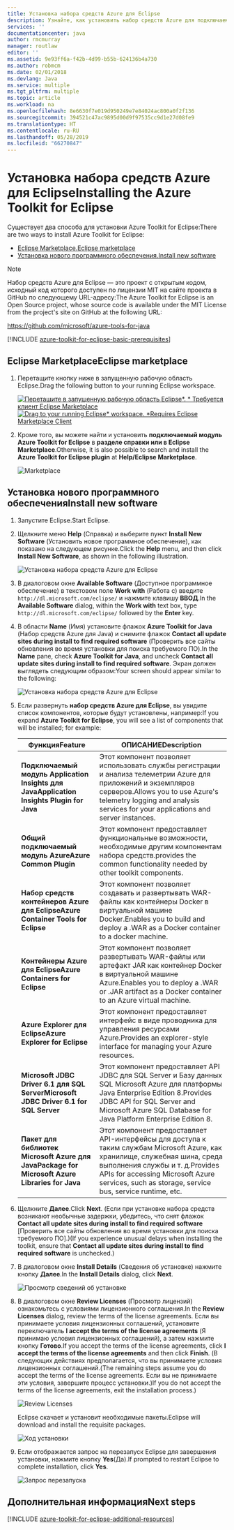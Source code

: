 ```yaml
---
title: Установка набора средств Azure для Eclipse
description: Узнайте, как установить набор средств Azure для подключаемого модуля Eclipse, чтобы создавать и развертывать облачные приложения в Azure.
services: ''
documentationcenter: java
author: rmcmurray
manager: routlaw
editor: ''
ms.assetid: 9e93ff6a-f42b-4d99-b55b-624136b4a730
ms.author: robmcm
ms.date: 02/01/2018
ms.devlang: Java
ms.service: multiple
ms.tgt_pltfrm: multiple
ms.topic: article
ms.workload: na
ms.openlocfilehash: 8e6630f7e019d950249e7e84024ac800a0f2f136
ms.sourcegitcommit: 394521c47ac9895d00d9f97535cc9d1e27d08fe9
ms.translationtype: HT
ms.contentlocale: ru-RU
ms.lasthandoff: 05/28/2019
ms.locfileid: "66270847"
---
```

# <a name="installing-the-azure-toolkit-for-eclipse"></a><span data-ttu-id="31d16-103">Установка набора средств Azure для Eclipse</span><span class="sxs-lookup"><span data-stu-id="31d16-103">Installing the Azure Toolkit for Eclipse</span></span>

<span data-ttu-id="31d16-104">Существует два способа для установки Azure Toolkit for Eclipse:</span><span class="sxs-lookup"><span data-stu-id="31d16-104">There are two ways to install Azure Toolkit for Eclipse:</span></span>

  - [<span data-ttu-id="31d16-105">Eclipse Marketplace.</span><span class="sxs-lookup"><span data-stu-id="31d16-105">Eclipse marketplace</span></span>](#eclipse-marketplace)
  - [<span data-ttu-id="31d16-106">Установка нового программного обеспечения.</span><span class="sxs-lookup"><span data-stu-id="31d16-106">Install new software</span></span>](#install-new-software)

> [!NOTE] 
> 
> <span data-ttu-id="31d16-107">Набор средств Azure для Eclipse — это проект с открытым кодом, исходный код которого доступен по лицензии MIT на сайте проекта в GitHub по следующему URL-адресу:</span><span class="sxs-lookup"><span data-stu-id="31d16-107">The Azure Toolkit for Eclipse is an Open Source project, whose source code is available under the MIT License from the project's site on GitHub at the following URL:</span></span> 
> 
> <https://github.com/microsoft/azure-tools-for-java> 
> 

[!INCLUDE [azure-toolkit-for-eclipse-basic-prerequisites](../includes/azure-toolkit-for-eclipse-basic-prerequisites.md)]

## <a name="eclipse-marketplace"></a><span data-ttu-id="31d16-108">Eclipse Marketplace</span><span class="sxs-lookup"><span data-stu-id="31d16-108">Eclipse marketplace</span></span>

1. <span data-ttu-id="31d16-109">Перетащите кнопку ниже в запущенную рабочую область Eclipse.</span><span class="sxs-lookup"><span data-stu-id="31d16-109">Drag the following button to your running Eclipse workspace.</span></span>

    <span data-ttu-id="31d16-110">[![Перетащите в запущенную рабочую область Eclipse*. * Требуется клиент Eclipse Marketplace](https://marketplace.eclipse.org/sites/all/themes/solstice/public/images/marketplace/btn-install.png)](http://marketplace.eclipse.org/marketplace-client-intro?mpc_install=1919278 "Перетащите в запущенную рабочую область Eclipse*. * Требуется клиент Eclipse Marketplace")</span><span class="sxs-lookup"><span data-stu-id="31d16-110">[![Drag to your running Eclipse* workspace. *Requires Eclipse Marketplace Client](https://marketplace.eclipse.org/sites/all/themes/solstice/public/images/marketplace/btn-install.png)](http://marketplace.eclipse.org/marketplace-client-intro?mpc_install=1919278 "Drag to your running Eclipse* workspace. *Requires Eclipse Marketplace Client")</span></span>

2. <span data-ttu-id="31d16-111">Кроме того, вы можете найти и установить **подключаемый модуль Azure Toolkit for Eclipse** в **разделе справки или в Eclipse Marketplace**.</span><span class="sxs-lookup"><span data-stu-id="31d16-111">Otherwise, it is also possible to search and install the **Azure Toolkit for Eclipse plugin** at **Help/Eclipse Marketplace**.</span></span>

    ![Marketplace](./media/azure-toolkit-for-eclipse-installation/marketplace.png)

## <a name="install-new-software"></a><span data-ttu-id="31d16-113">Установка нового программного обеспечения</span><span class="sxs-lookup"><span data-stu-id="31d16-113">Install new software</span></span>

1. <span data-ttu-id="31d16-114">Запустите Eclipse.</span><span class="sxs-lookup"><span data-stu-id="31d16-114">Start Eclipse.</span></span>

1. <span data-ttu-id="31d16-115">Щелкните меню **Help** (Справка) и выберите пункт **Install New Software** (Установить новое программное обеспечение), как показано на следующем рисунке.</span><span class="sxs-lookup"><span data-stu-id="31d16-115">Click the **Help** menu, and then click **Install New Software**, as shown in the following illustration.</span></span>

   ![Установка набора средств Azure для Eclipse][01]

1. <span data-ttu-id="31d16-117">В диалоговом окне **Available Software** (Доступное программное обеспечение) в текстовом поле **Work with** (Работа с) введите `http://dl.microsoft.com/eclipse/` и нажмите клавишу **ВВОД**.</span><span class="sxs-lookup"><span data-stu-id="31d16-117">In the **Available Software** dialog, within the **Work with** text box, type `http://dl.microsoft.com/eclipse/` followed by the **Enter** key.</span></span>

1. <span data-ttu-id="31d16-118">В области **Name** (Имя) установите флажок **Azure Toolkit for Java** (Набор средств Azure для Java) и снимите флажок **Contact all update sites during install to find required software** (Проверить все сайты обновления во время установки для поиска требуемого ПО).</span><span class="sxs-lookup"><span data-stu-id="31d16-118">In the **Name** pane, check **Azure Toolkit for Java**, and uncheck **Contact all update sites during install to find required software**.</span></span> <span data-ttu-id="31d16-119">Экран должен выглядеть следующим образом:</span><span class="sxs-lookup"><span data-stu-id="31d16-119">Your screen should appear similar to the following:</span></span>

   ![Установка набора средств Azure для Eclipse][02]

1. <span data-ttu-id="31d16-121">Если развернуть **набор средств Azure для Eclipse**, вы увидите список компонентов, которые будут установлены, например:</span><span class="sxs-lookup"><span data-stu-id="31d16-121">If you expand **Azure Toolkit for Eclipse**, you will see a list of components that will be installed; for example:</span></span>

   | <span data-ttu-id="31d16-122">Функция</span><span class="sxs-lookup"><span data-stu-id="31d16-122">Feature</span></span> | <span data-ttu-id="31d16-123">ОПИСАНИЕ</span><span class="sxs-lookup"><span data-stu-id="31d16-123">Description</span></span> | 
   |---|---| 
   | <span data-ttu-id="31d16-124">**Подключаемый модуль Application Insights для Java**</span><span class="sxs-lookup"><span data-stu-id="31d16-124">**Application Insights Plugin for Java**</span></span> | <span data-ttu-id="31d16-125">Этот компонент позволяет использовать службы регистрации и анализа телеметрии Azure для приложений и экземпляров серверов.</span><span class="sxs-lookup"><span data-stu-id="31d16-125">Allows you to use Azure's telemetry logging and analysis services for your applications and server instances.</span></span> | 
   | <span data-ttu-id="31d16-126">**Общий подключаемый модуль Azure**</span><span class="sxs-lookup"><span data-stu-id="31d16-126">**Azure Common Plugin**</span></span> | <span data-ttu-id="31d16-127">Этот компонент предоставляет функциональные возможности, необходимые другим компонентам набора средств.</span><span class="sxs-lookup"><span data-stu-id="31d16-127">provides the common functionality needed by other toolkit components.</span></span> | 
   | <span data-ttu-id="31d16-128">**Набор средств контейнеров Azure для Eclipse**</span><span class="sxs-lookup"><span data-stu-id="31d16-128">**Azure Container Tools for Eclipse**</span></span> | <span data-ttu-id="31d16-129">Этот компонент позволяет создавать и развертывать WAR-файлы как контейнеры Docker в виртуальной машине Docker.</span><span class="sxs-lookup"><span data-stu-id="31d16-129">Enables you to build and deploy a .WAR as a Docker container to a docker machine.</span></span> | 
   | <span data-ttu-id="31d16-130">**Контейнеры Azure для Eclipse**</span><span class="sxs-lookup"><span data-stu-id="31d16-130">**Azure Containers for Eclipse**</span></span> | <span data-ttu-id="31d16-131">Этот компонент позволяет развертывать WAR-файлы или артефакт JAR как контейнер Docker в виртуальной машине Azure.</span><span class="sxs-lookup"><span data-stu-id="31d16-131">Enables you to deploy a .WAR or .JAR artifact as a Docker container to an Azure virtual machine.</span></span> | 
   | <span data-ttu-id="31d16-132">**Azure Explorer для Eclipse**</span><span class="sxs-lookup"><span data-stu-id="31d16-132">**Azure Explorer for Eclipse**</span></span> | <span data-ttu-id="31d16-133">Этот компонент предоставляет интерфейс в виде проводника для управления ресурсами Azure.</span><span class="sxs-lookup"><span data-stu-id="31d16-133">Provides an explorer-style interface for managing your Azure resources.</span></span> | 
   | <span data-ttu-id="31d16-134">**Microsoft JDBC Driver 6.1 для SQL Server**</span><span class="sxs-lookup"><span data-stu-id="31d16-134">**Microsoft JDBC Driver 6.1 for SQL Server**</span></span> | <span data-ttu-id="31d16-135">Этот компонент предоставляет API JDBC для SQL Server и Базу данных SQL Microsoft Azure для платформы Java Enterprise Edition 8.</span><span class="sxs-lookup"><span data-stu-id="31d16-135">Provides JDBC API for SQL Server and Microsoft Azure SQL Database for Java Platform Enterprise Edition 8.</span></span> | 
   | <span data-ttu-id="31d16-136">**Пакет для библиотек Microsoft Azure для Java**</span><span class="sxs-lookup"><span data-stu-id="31d16-136">**Package for Microsoft Azure Libraries for Java**</span></span> | <span data-ttu-id="31d16-137">Этот компонент предоставляет API-интерфейсы для доступа к таким службам Microsoft Azure, как хранилище, служебная шина, среда выполнения службы и т. д.</span><span class="sxs-lookup"><span data-stu-id="31d16-137">Provides APIs for accessing Microsoft Azure services, such as storage, service bus, service runtime, etc.</span></span> | 

1. <span data-ttu-id="31d16-138">Щелкните **Далее**.</span><span class="sxs-lookup"><span data-stu-id="31d16-138">Click **Next**.</span></span> <span data-ttu-id="31d16-139">(Если при установке набора средств возникают необычные задержки, убедитесь, что снят флажок **Contact all update sites during install to find required software** [Проверить все сайты обновления во время установки для поиска требуемого ПО].)</span><span class="sxs-lookup"><span data-stu-id="31d16-139">(If you experience unusual delays when installing the toolkit, ensure that **Contact all update sites during install to find required software** is unchecked.)</span></span>

1. <span data-ttu-id="31d16-140">В диалоговом окне **Install Details** (Сведения об установке) нажмите кнопку **Далее**.</span><span class="sxs-lookup"><span data-stu-id="31d16-140">In the **Install Details** dialog, click **Next**.</span></span>

   ![Просмотр сведений об установке][03]

1. <span data-ttu-id="31d16-142">В диалоговом окне **Review Licenses** (Просмотр лицензий) ознакомьтесь с условиями лицензионного соглашения.</span><span class="sxs-lookup"><span data-stu-id="31d16-142">In the **Review Licenses** dialog, review the terms of the license agreements.</span></span> <span data-ttu-id="31d16-143">Если вы принимаете условия лицензионных соглашений, установите переключатель **I accept the terms of the license agreements** (Я принимаю условия лицензионных соглашений), а затем нажмите кнопку **Готово**.</span><span class="sxs-lookup"><span data-stu-id="31d16-143">If you accept the terms of the license agreements, click **I accept the terms of the license agreements** and then click **Finish**.</span></span> <span data-ttu-id="31d16-144">(В следующих действиях предполагается, что вы принимаете условия лицензионных соглашений.</span><span class="sxs-lookup"><span data-stu-id="31d16-144">(The remaining steps assume you do accept the terms of the license agreements.</span></span> <span data-ttu-id="31d16-145">Если вы не принимаете эти условия, завершите процесс установки.)</span><span class="sxs-lookup"><span data-stu-id="31d16-145">If you do not accept the terms of the license agreements, exit the installation process.)</span></span>

   ![Review Licenses][04]

   <span data-ttu-id="31d16-147">Eclipse скачает и установит необходимые пакеты.</span><span class="sxs-lookup"><span data-stu-id="31d16-147">Eclipse will download and install the requisite packages.</span></span>

   ![Ход установки][05]

1. <span data-ttu-id="31d16-149">Если отображается запрос на перезапуск Eclipse для завершения установки, нажмите кнопку **Yes**(Да).</span><span class="sxs-lookup"><span data-stu-id="31d16-149">If prompted to restart Eclipse to complete installation, click **Yes**.</span></span>

   ![Запрос перезапуска][06]

## <a name="next-steps"></a><span data-ttu-id="31d16-151">Дополнительная информация</span><span class="sxs-lookup"><span data-stu-id="31d16-151">Next steps</span></span>

[!INCLUDE [azure-toolkit-for-eclipse-additional-resources](../includes/azure-toolkit-for-eclipse-additional-resources.md)]

<!-- URL List -->

<!-- Legacy MSDN URL = https://msdn.microsoft.com/library/azure/hh690946.aspx -->

<!-- IMG List -->
[01]: media/azure-toolkit-for-eclipse-installation/eclipse-installation-01.png
[02]: media/azure-toolkit-for-eclipse-installation/eclipse-installation-02.png
[03]: media/azure-toolkit-for-eclipse-installation/eclipse-installation-03.png
[04]: media/azure-toolkit-for-eclipse-installation/eclipse-installation-04.png
[05]: media/azure-toolkit-for-eclipse-installation/eclipse-installation-05.png
[06]: media/azure-toolkit-for-eclipse-installation/eclipse-installation-06.png
